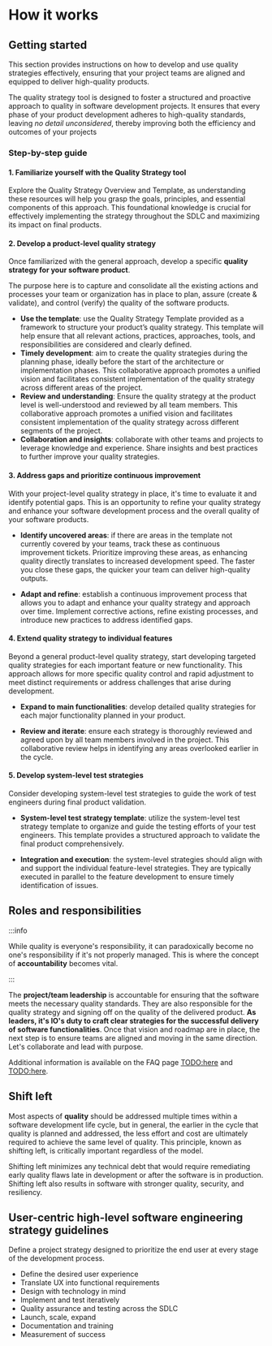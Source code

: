 # How it works

## Getting started

This section provides instructions on how to develop and use quality strategies effectively, ensuring that your project teams are aligned and equipped to deliver high-quality products.

The quality strategy tool is designed to foster a structured and proactive approach to quality in software development projects. It ensures that every phase of your product development adheres to high-quality standards, leaving _no detail unconsidered_, thereby improving both the efficiency and outcomes of your projects

### Step-by-step guide

#### 1. Familiarize yourself with the Quality Strategy tool

Explore the Quality Strategy Overview and Template, as understanding these resources will help you grasp the goals, principles, and essential components of this approach. This foundational knowledge is crucial for effectively implementing the strategy throughout the SDLC and maximizing its impact on final products.

#### 2. Develop a product-level quality strategy

Once familiarized with the general approach, develop a specific **quality strategy for your software product**.

The purpose here is to capture and consolidate all the existing actions and processes your team or organization has in place to plan, assure (create & validate), and control (verify) the quality of the software products.

-   **Use the template**: use the Quality Strategy Template provided as a framework to structure your product’s quality strategy. This template will help ensure that all relevant actions, practices, approaches, tools, and responsibilities are considered and clearly defined.
-   **Timely development**: aim to create the quality strategies during the planning phase, ideally before the start of the architecture or implementation phases. This collaborative approach promotes a unified vision and facilitates consistent implementation of the quality strategy across different areas of the project.
-   **Review and understanding**: Ensure the quality strategy at the product level is well-understood and reviewed by all team members. This collaborative approach promotes a unified vision and facilitates consistent implementation of the quality strategy across different segments of the project.
-   **Collaboration and insights**: collaborate with other teams and projects to leverage knowledge and experience. Share insights and best practices to further improve your quality strategies.

#### 3. Address gaps and prioritize continuous improvement

With your project-level quality strategy in place, it's time to evaluate it and identify potential gaps. This is an opportunity to refine your quality strategy and enhance your software development process and the overall quality of your software products.

-   **Identify uncovered areas**: if there are areas in the template not currently covered by your teams, track these as continuous improvement tickets. Prioritize improving these areas, as enhancing quality directly translates to increased development speed. The faster you close these gaps, the quicker your team can deliver high-quality outputs.

-   **Adapt and refine**: establish a continuous improvement process that allows you to adapt and enhance your quality strategy and approach over time. Implement corrective actions, refine existing processes, and introduce new practices to address identified gaps.

#### 4. Extend quality strategy to individual features

Beyond a general product-level quality strategy, start developing targeted quality strategies for each important feature or new functionality. This approach allows for more specific quality control and rapid adjustment to meet distinct requirements or address challenges that arise during development.

-   **Expand to main functionalities**: develop detailed quality strategies for each major functionality planned in your product.

-   **Review and iterate**: ensure each strategy is thoroughly reviewed and agreed upon by all team members involved in the project. This collaborative review helps in identifying any areas overlooked earlier in the cycle.

#### 5. Develop system-level test strategies

Consider developing system-level test strategies to guide the work of test engineers during final product validation.

-   **System-level test strategy template**: utilize the system-level test strategy template to organize and guide the testing efforts of your test engineers. This template provides a structured approach to validate the final product comprehensively.

-   **Integration and execution**: the system-level strategies should align with and support the individual feature-level strategies. They are typically executed in parallel to the feature development to ensure timely identification of issues.

## Roles and responsibilities

:::info

While quality is everyone's responsibility, it can paradoxically become no one's responsibility if it's not properly managed. This is where the concept of **accountability** becomes vital.

:::

The **project/team leadership** is accountable for ensuring that the software meets the necessary quality standards. They are also responsible for the quality strategy and signing off on the quality of the delivered product. **As leaders, it's IO's duty to craft clear strategies for the successful delivery of software functionalities**. Once that vision and roadmap are in place, the next step is to ensure teams are aligned and moving in the same direction. Let's collaborate and lead with purpose.

Additional information is available on the FAQ page [TODO:here](#) and [TODO:here](#).

## Shift left

Most aspects of **quality** should be addressed multiple times within a software development life cycle, but in general, the earlier in the cycle that quality is planned and addressed, the less effort and cost are ultimately required to achieve the same level of quality. This principle, known as shifting left, is critically important regardless of the model.

Shifting left minimizes any technical debt that would require remediating early quality flaws late in development or after the software is in production. Shifting left also results in software with stronger quality, security, and resiliency.

## User-centric high-level software engineering strategy guidelines

Define a project strategy designed to prioritize the end user at every stage of the development process.

-   Define the desired user experience
-   Translate UX into functional requirements
-   Design with technology in mind
-   Implement and test iteratively
-   Quality assurance and testing across the SDLC
-   Launch, scale, expand
-   Documentation and training
-   Measurement of success
